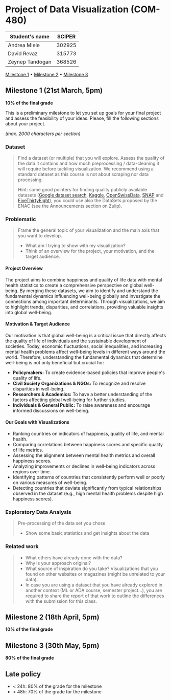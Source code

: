 # Project of Data Visualization (COM-480)

| Student's name | SCIPER |
| -------------- | ------ |
| Andrea Miele | 302925 |
| David Revaz | 315773 |
| Zeynep Tandogan | 368526 |

[Milestone 1](#milestone-1) • [Milestone 2](#milestone-2) • [Milestone 3](#milestone-3)

## Milestone 1 (21st March, 5pm)

**10% of the final grade**

This is a preliminary milestone to let you set up goals for your final project and assess the feasibility of your ideas.
Please, fill the following sections about your project.

*(max. 2000 characters per section)*

### Dataset

> Find a dataset (or multiple) that you will explore. Assess the quality of the data it contains and how much preprocessing / data-cleaning it will require before tackling visualization. We recommend using a standard dataset as this course is not about scraping nor data processing.
>
> Hint: some good pointers for finding quality publicly available datasets ([Google dataset search](https://datasetsearch.research.google.com/), [Kaggle](https://www.kaggle.com/datasets), [OpenSwissData](https://opendata.swiss/en/), [SNAP](https://snap.stanford.edu/data/) and [FiveThirtyEight](https://data.fivethirtyeight.com/)), you could use also the DataSets proposed by the ENAC (see the Announcements section on Zulip).

### Problematic

> Frame the general topic of your visualization and the main axis that you want to develop.
> - What am I trying to show with my visualization?
> - Think of an overview for the project, your motivation, and the target audience.

#### Project Overview

The project aims to combine happiness and quality of life data with mental health statistics to create a comprehensive perspective on global well-being. By merging these datasets, we aim to identify and understand the fundamental dynamics influencing well-being globally and investigate the connections among important determinants. Through visualizations, we aim to highlight trends, disparities, and correlations, providing valuable insights into global well-being.

#### Motivation & Target Audience

Our motivation is that global well-being is a critical issue that directly affects the quality of life of individuals and the sustainable development of societies. Today, economic fluctuations, social inequalities, and increasing mental health problems affect well-being levels in different ways around the world. Therefore, understanding the fundamental dynamics that determine well-being is not only beneficial but crucial for:

- **Policymakers:** To create evidence-based policies that improve people's quality of life.
- **Civil Society Organizations & NGOs:** To recognize and resolve disparities in well-being.
- **Researchers & Academics:** To have a better understanding of the factors affecting global well-being for further studies.
- **Individuals & General Public:** To raise awareness and encourage informed discussions on well-being.

#### Our Goals with Visualizations

- Ranking countries on indicators of happiness, quality of life, and mental health.
- Comparing correlations between happiness scores and specific quality of life metrics.
- Assessing the alignment between mental health metrics and overall happiness scores.
- Analyzing improvements or declines in well-being indicators across regions over time.
- Identifying patterns of countries that consistently perform well or poorly on various measures of well-being.
- Detecting countries that deviate significantly from typical relationships observed in the dataset (e.g., high mental health problems despite high happiness scores).
  
### Exploratory Data Analysis

> Pre-processing of the data set you chose
> - Show some basic statistics and get insights about the data

### Related work


> - What others have already done with the data?
> - Why is your approach original?
> - What source of inspiration do you take? Visualizations that you found on other websites or magazines (might be unrelated to your data).
> - In case you are using a dataset that you have already explored in another context (ML or ADA course, semester project...), you are required to share the report of that work to outline the differences with the submission for this class.

## Milestone 2 (18th April, 5pm)

**10% of the final grade**


## Milestone 3 (30th May, 5pm)

**80% of the final grade**


## Late policy

- < 24h: 80% of the grade for the milestone
- < 48h: 70% of the grade for the milestone

